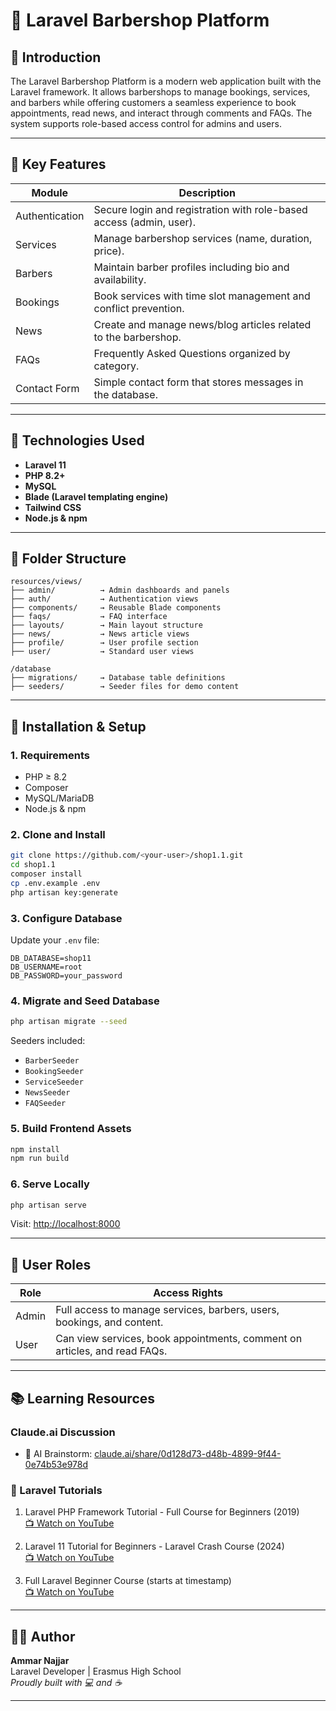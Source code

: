 # 💈 Laravel Barbershop Platform

## 📘 Introduction

The Laravel Barbershop Platform is a modern web application built with the Laravel framework. It allows barbershops to manage bookings, services, and barbers while offering customers a seamless experience to book appointments, read news, and interact through comments and FAQs. The system supports role-based access control for admins and users.

---

## 🔑 Key Features

| Module         | Description                                                                |
| -------------- | -------------------------------------------------------------------------- |
| Authentication | Secure login and registration with role-based access (admin, user).        |
| Services       | Manage barbershop services (name, duration, price).                         |
| Barbers        | Maintain barber profiles including bio and availability.                   |
| Bookings       | Book services with time slot management and conflict prevention.            |
| News           | Create and manage news/blog articles related to the barbershop.             |
| FAQs           | Frequently Asked Questions organized by category.                          |
| Contact Form   | Simple contact form that stores messages in the database.                  |

---

## 🧰 Technologies Used

- **Laravel 11**
- **PHP 8.2+**
- **MySQL**
- **Blade (Laravel templating engine)**
- **Tailwind CSS**
- **Node.js & npm**

---

## 📂 Folder Structure

```
resources/views/
├── admin/          → Admin dashboards and panels
├── auth/           → Authentication views
├── components/     → Reusable Blade components
├── faqs/           → FAQ interface
├── layouts/        → Main layout structure
├── news/           → News article views
├── profile/        → User profile section
├── user/           → Standard user views

/database
├── migrations/     → Database table definitions
├── seeders/        → Seeder files for demo content
```

---

## 🚀 Installation & Setup

### 1. Requirements

- PHP ≥ 8.2
- Composer
- MySQL/MariaDB
- Node.js & npm

### 2. Clone and Install

```bash
git clone https://github.com/<your-user>/shop1.1.git
cd shop1.1
composer install
cp .env.example .env
php artisan key:generate
```

### 3. Configure Database

Update your `.env` file:

```dotenv
DB_DATABASE=shop11
DB_USERNAME=root
DB_PASSWORD=your_password
```

### 4. Migrate and Seed Database

```bash
php artisan migrate --seed
```

Seeders included:

- `BarberSeeder`
- `BookingSeeder`
- `ServiceSeeder`
- `NewsSeeder`
- `FAQSeeder`

### 5. Build Frontend Assets

```bash
npm install
npm run build
```

### 6. Serve Locally

```bash
php artisan serve
```

Visit: [http://localhost:8000](http://localhost:8000)

---

## 👥 User Roles

| Role  | Access Rights                                                              |
| ----- | -------------------------------------------------------------------------- |
| Admin | Full access to manage services, barbers, users, bookings, and content.     |
| User  | Can view services, book appointments, comment on articles, and read FAQs.  |

---

## 📚 Learning Resources

### Claude.ai Discussion

- 🤖 AI Brainstorm: [claude.ai/share/0d128d73-d48b-4899-9f44-0e74b53e978d](https://claude.ai/share/0d128d73-d48b-4899-9f44-0e74b53e978d)

### 🎥 Laravel Tutorials

1. Laravel PHP Framework Tutorial - Full Course for Beginners (2019)  
   [📺 Watch on YouTube](https://www.youtube.com/watch?v=XAwQUUr1obM)

2. Laravel 11 Tutorial for Beginners - Laravel Crash Course (2024)  
   [📺 Watch on YouTube](https://www.youtube.com/watch?v=AB8CvQgcMe8)

3. Full Laravel Beginner Course (starts at timestamp)  
   [📺 Watch on YouTube](https://www.youtube.com/watch?v=ImtZ5yENzgE&t=9468s)

---

## 👨‍💻 Author

**Ammar Najjar**  
Laravel Developer | Erasmus High School  
*Proudly built with 💻 and ☕*

---
